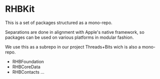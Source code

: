 # RHBKit

This is a set of packages structured as a mono-repo.

Separations are done in alignment with Apple's native framework, so packages can be used on various platforms in modular fashion.

We use this as a subrepo in our project Threads+Bits wich is also a mono-repo.

- RHBFoundation
- RHBCoreData
- RHBContacts
...

